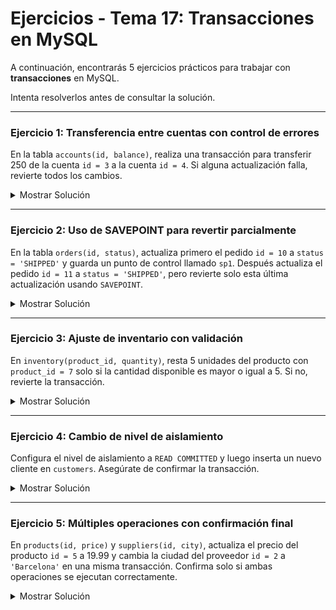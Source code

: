 # **Ejercicios - Tema 17: Transacciones en MySQL**

A continuación, encontrarás 5 ejercicios prácticos para trabajar con **transacciones** en MySQL.

Intenta resolverlos antes de consultar la solución.

---

### **Ejercicio 1: Transferencia entre cuentas con control de errores**

En la tabla `accounts(id, balance)`, realiza una transacción para transferir 250 de la cuenta `id = 3` a la cuenta `id = 4`. Si alguna actualización falla, revierte todos los cambios.

<details><summary>Mostrar Solución</summary>

```sql
START TRANSACTION;
UPDATE accounts SET balance = balance - 250 WHERE id = 3;
UPDATE accounts SET balance = balance + 250 WHERE id = 4;
COMMIT;
-- Si algo falla:
-- ROLLBACK;
```

</details>

---

### **Ejercicio 2: Uso de SAVEPOINT para revertir parcialmente**

En la tabla `orders(id, status)`, actualiza primero el pedido `id = 10` a `status = 'SHIPPED'` y guarda un punto de control llamado `sp1`. Después actualiza el pedido `id = 11` a `status = 'SHIPPED'`, pero revierte solo esta última actualización usando `SAVEPOINT`.

<details><summary>Mostrar Solución</summary>

```sql
START TRANSACTION;
UPDATE orders SET status = 'SHIPPED' WHERE id = 10;
SAVEPOINT sp1;
UPDATE orders SET status = 'SHIPPED' WHERE id = 11;
ROLLBACK TO sp1;
COMMIT;
```

</details>

---

### **Ejercicio 3: Ajuste de inventario con validación**

En `inventory(product_id, quantity)`, resta 5 unidades del producto con `product_id = 7` solo si la cantidad disponible es mayor o igual a 5. Si no, revierte la transacción.

<details><summary>Mostrar Solución</summary>

```sql
START TRANSACTION;
UPDATE inventory
SET quantity = quantity - 5
WHERE product_id = 7 AND quantity >= 5;

-- Validar si se actualizó alguna fila
IF ROW_COUNT() = 0 THEN
  ROLLBACK;
ELSE
  COMMIT;
END IF;
```

</details>

---

### **Ejercicio 4: Cambio de nivel de aislamiento**

Configura el nivel de aislamiento a `READ COMMITTED` y luego inserta un nuevo cliente en `customers`. Asegúrate de confirmar la transacción.

<details><summary>Mostrar Solución</summary>

```sql
SET TRANSACTION ISOLATION LEVEL READ COMMITTED;
START TRANSACTION;
INSERT INTO customers(first_name, last_name, email)
VALUES ('Laura', 'Martínez', 'laura.martinez@example.com');
COMMIT;
```

</details>

---

### **Ejercicio 5: Múltiples operaciones con confirmación final**

En `products(id, price)` y `suppliers(id, city)`, actualiza el precio del producto `id = 5` a 19.99 y cambia la ciudad del proveedor `id = 2` a `'Barcelona'` en una misma transacción. Confirma solo si ambas operaciones se ejecutan correctamente.

<details><summary>Mostrar Solución</summary>

```sql
START TRANSACTION;
UPDATE products SET price = 19.99 WHERE id = 5;
UPDATE suppliers SET city = 'Barcelona' WHERE id = 2;
COMMIT;
-- Si alguna falla:
-- ROLLBACK;
```

</details>
